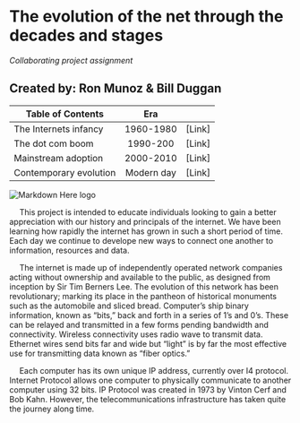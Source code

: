 # The evolution of the net through the decades and stages
*Collaborating project assignment*
## Created by: Ron Munoz & Bill Duggan


| Table of Contents | Era |  |
| ------------- |:-------------:| -----:|
| The Internets infancy  | 1960-1980 | [Link] |
| The dot com boom  | 1990-200 | [Link] |
| Mainstream adoption  | 2000-2010 | [Link] |
| Contemporary evolution  | Modern day | [Link] |

![Markdown Here logo](https://www.dugcampbell.com/wp-content/uploads/2018/11/brief-history-of-the-internet.jpg)


&emsp; This project is intended to educate individuals looking to gain a better appreciation with our history and principals of the internet. We have been learning how rapidly the internet has grown in such a short period of time. Each day we continue to develope new ways to connect one another to information, resources and data.

&emsp; The internet is made up of independently operated network companies acting without ownership and available to the public, as designed from inception by Sir Tim Berners Lee. The evolution of this network has been revolutionary; marking its place in the pantheon of historical monuments such as the automobile and sliced bread. Computer’s ship binary information, known as “bits,” back and forth in a series of 1’s and 0’s. These can be relayed and transmitted in a few forms pending bandwidth and connectivity. Wireless connectivity uses radio wave to transmit data. Ethernet wires send bits far and wide but “light” is by far the most effective use for transmitting data known as “fiber optics.”
	
&emsp; Each computer has its own unique IP address, currently over I4 protocol. Internet Protocol allows one computer to physically communicate to another computer using 32 bits. IP Protocol was created in 1973 by Vinton Cerf and Bob Kahn. However, the telecommunications infrastructure has taken quite the journey along time.

	

